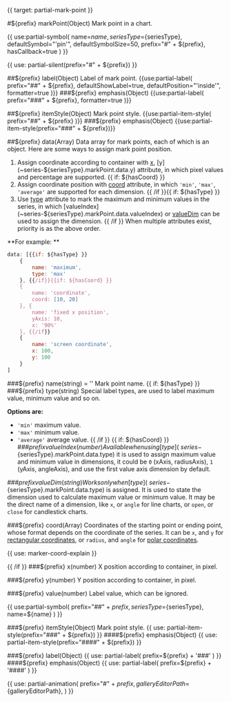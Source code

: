 {{ target: partial-mark-point }}

#${prefix} markPoint(Object)
Mark point in a chart.

{{ use:partial-symbol(
    name=${name},
    seriesType=${seriesType},
    defaultSymbol="'pin'",
    defaultSymbolSize=50,
    prefix="#" + ${prefix},
    hasCallback=true
) }}

{{ use: partial-silent(prefix="#" + ${prefix}) }}

##${prefix} label(Object)
Label of mark point.
{{use:partial-label(
    prefix="##" + ${prefix},
    defaultShowLabel=true,
    defaultPosition="'inside'",
    formatter=true
)}}
###${prefix} emphasis(Object)
{{use:partial-label(
    prefix="###" + ${prefix},
    formatter=true
)}}

##${prefix} itemStyle(Object)
Mark point style.
{{use:partial-item-style(
    prefix="##" + ${prefix}
)}}
###${prefix} emphasis(Object)
{{use:partial-item-style(prefix="###" + ${prefix})}}

##${prefix} data(Array)
Data array for mark points, each of which is an object. Here are some ways to assign mark point position.
1. Assign coordinate according to container with [x](~series-${seriesType}.markPoint.data.x), [y](~series-${seriesType}.markPoint.data.y) attribute, in which pixel values and percentage are supported.
{{ if: ${hasCoord} }}
2. Assign coordinate position with [coord](~series-${seriesType}.markPoint.data.coord) attribute, in which `'min'`, `'max'`, `'average'` are supported for each dimension.
{{ /if }}{{ if: ${hasType} }}
3. Use [type](~series-${seriesType}.markPoint.data.type) attribute to mark the maximum and minimum values in the series, in which [valueIndex](~series-${seriesType}.markPoint.data.valueIndex) or [valueDim](~series-${seriesType}.markPoint.data.valueDim) can be used to assign the dimension.
{{ /if }}
When multiple attributes exist, priority is as the above order.

**For example: **
```js
data: [{{if: ${hasType} }}
    {
        name: 'maximum',
        type: 'max'
    }, {{/if}}{{if: ${hasCoord} }}
    {
        name: 'coordinate',
        coord: [10, 20]
    }, {
        name: 'fixed x position',
        yAxis: 10,
        x: '90%'
    }, {{/if}}
    {
        name: 'screen coordinate',
        x: 100,
        y: 100
    }
]
```
###${prefix} name(string) = ''
Mark point name.
{{ if: ${hasType} }}
###${prefix} type(string)
Special label types, are used to label maximum value, minimum value and so on.

**Options are:**
+ `'min'` maximum value.
+ `'max'` minimum value.
+ `'average'` average value.
{{ /if }}
{{ if: ${hasCoord} }}
###${prefix} valueIndex(number)
Available when using [type](~series-${seriesType}.markPoint.data.type) it is used to assign maximum value and minimum value in dimensions, it could be `0` (xAxis, radiusAxis), `1` (yAxis, angleAxis), and use the first value axis dimension by default.


###${prefix} valueDim(string)
Works only when [type](~series-${seriesType}.markPoint.data.type) is assigned. It is used to state the dimension used to calculate maximum value or minimum value. It may be the direct name of a dimension, like `x`, or `angle` for line charts, or `open`, or `close` for candlestick charts.

###${prefix} coord(Array)
Coordinates of the starting point or ending point, whose format depends on the coordinate of the series. It can be `x`, and `y` for [rectangular coordinates](~grid), or `radius`, and `angle` for [polar coordinates](~polar).

{{ use: marker-coord-explain }}

{{ /if }}
###${prefix} x(number)
X position according to container, in pixel.

###${prefix} y(number)
Y position according to container, in pixel.

###${prefix} value(number)
Label value, which can be ignored.

{{ use:partial-symbol(
    prefix="##" + ${prefix},
    seriesType=${seriesType},
    name=${name}
) }}

###${prefix} itemStyle(Object)
Mark point style.
{{ use: partial-item-style(prefix="###" + ${prefix}) }}
####${prefix} emphasis(Object)
{{ use: partial-item-style(prefix="####" + ${prefix}) }}

###${prefix} label(Object)
{{ use: partial-label(
    prefix=${prefix} + '###'
) }}
####${prefix} emphasis(Object)
{{ use: partial-label(
    prefix=${prefix} + '####'
) }}


{{ use: partial-animation(
    prefix="#" + ${prefix},
    galleryEditorPath=${galleryEditorPath},
) }}

